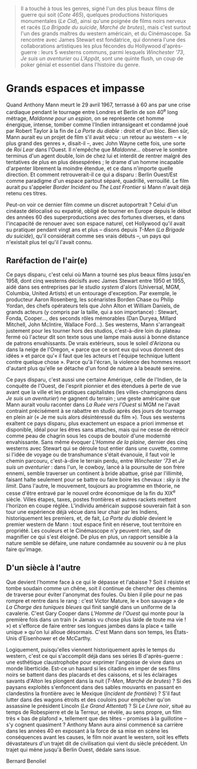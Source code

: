 > Il a touché à tous les genres, signé l'un des plus beaux films de guerre qui soit (_Cote 465_), quelques productions historiques monumentales (_Le Cid_), ainsi qu'une poignée de films noirs nerveux et racés (_La Brigade du suicide_, _Marché de brutes_), mais c'est surtout l'un des grands maîtres du western américain, et du Cinémascope. Sa rencontre avec James Stewart est fondatrice, qui donnera l'une des collaborations artistiques les plus fécondes du Hollywood d'après-guerre : leurs 5 westerns communs, parmi lesquels _Winchester '73_, _Je suis un aventurier_ ou _L'Appât_, sont une quinte flush, un coup de poker génial et essentiel dans l'histoire du genre.

# Grands espaces et impasse

Quand Anthony Mann meurt le 29 avril 1967, terrassé à 60 ans par une crise cardiaque pendant le tournage entre Londres et Berlin de son 40<sup>e</sup> long métrage, _Maldonne pour un espion_, on se représente cet homme énergique, intense, tomber comme l'Indien intransigeant et condamné joué par Robert Taylor à la fin de _La Porte du diable_ : droit et d'un bloc. Bien sûr, Mann aurait eu un projet de film s'il avait vécu : un retour au western – « le plus grand des genres », disait-il –, avec John Wayne cette fois, une sorte de _Roi Lear_ dans l'Ouest. Il n'empêche que _Maldonne..._ observe le sombre terminus d'un agent double, loin de chez lui et interdit de rentrer malgré des tentatives de plus en plus désespérées ; le drame d'un homme incapable d'arpenter librement la moindre étendue, et ce dans n'importe quelle direction. Et comment retrouverait-il ce qui a disparu : Berlin Ouest/Est comme paradigme d'un espace partout séparé, quadrillé, verrouillé. Le film aurait pu s'appeler _Border Incident_ ou _The Last Frontier_ si Mann n'avait déjà retenu ces titres.

Peut-on voir ce dernier film comme un discret autoportrait ? Celui d'un cinéaste délocalisé ou expatrié, obligé de tourner en Europe depuis le début des années 60 des superproductions avec des fortunes diverses, et dans l'incapacité de renouer avec son espace naturel, cet Hollywood qu'il avait su pratiquer pendant vingt ans et plus – disons depuis _T-Men_ (_La Brigade du suicide_), qu'il considérait comme ses vrais débuts –, un pays qui n'existait plus tel qu'il l'avait connu.

## Raréfaction de l'air(e)

Ce pays disparu, c'est celui où Mann a tourné ses plus beaux films jusqu'en 1958, dont cinq westerns décisifs avec James Stewart entre 1950 et 1955, aidé dans ses entreprises par le _studio system_ d'alors (Universal, MGM, Columbia, United Artists) et un entourage d'exception. Par exemple, le producteur Aaron Rosenberg, les scénaristes Borden Chase ou Philip Yordan, des chefs opérateurs tels que John Alton et William Daniels, de grands acteurs (y compris par la taille, qui a son importance) : Stewart, Fonda, Cooper..., des seconds rôles mémorables (Dan Duryea, Millard Mitchell, John McIntire, Wallace Ford...). Ses westerns, Mann s'arrangeait justement pour les tourner hors des studios, c'est-à-dire loin du plateau fermé où l'acteur dit son texte sous une lampe mais aussi à bonne distance de patrons envahissants. De vrais extérieurs, sous le soleil d'Arizona ou dans la neige de l'Oregon, « parce que ce sont eux qui vous donnent des idées » et parce qu'« il faut que les acteurs et l'équipe technique luttent contre quelque chose ». Parce qu'à l'écran, la violence des hommes ressort d'autant plus qu'elle se détache d'un fond de nature à la beauté sereine.

Ce pays disparu, c'est aussi une certaine Amérique, celle de l'Indien, de la conquête de l'Ouest, de l'esprit pionnier et des étendues à perte de vue avant que la ville et les pratiques capitalistes (les villes-champignons dans _Je suis un aventurier_) ne gagnent du terrain ; une geste américaine que Mann aurait voulu raconter dans _La Ruée vers l'Ouest_ si MGM ne l'avait contraint précisément à se rabattre en studio après des jours de tournage en plein air (« Je me suis alors désintéressé du film »). Tous ses westerns exaltent ce pays disparu, plus exactement un espace a priori immense et disponible, idéal pour les êtres sans attaches, mais qui ne cesse de rétrécir comme peau de chagrin sous les coups de boutoir d'une modernité envahissante. Sans même évoquer _L'Homme de la plaine_, dernier des cinq westerns avec Stewart qui se déroule tout entier dans une cuvette, comme si l'idée de voyage ou de transhumance s'était évanouie, il faut voir le chemin parcouru, c'est-à-dire le terrain perdu, entre _Winchester '73_ et _Je suis un aventurier_ : dans l'un, le cowboy, lancé à la poursuite de son frère ennemi, semble traverser un continent à bride abattue, grisé par l'illimité, faisant halte seulement pour se battre ou faire boire les chevaux : _sky is the limit_. Dans l'autre, le mouvement, toujours au programme en théorie, ne cesse d'être entravé par le nouvel ordre économique de la fin du XIX<sup>e</sup> siècle. Villes étapes, taxes, postes frontières et autres rackets mettent l'horizon en coupe réglée. L'individu américain supposé souverain fait à son tour une expérience déjà vécue dans leur chair par les Indiens, historiquement les premiers, et, de fait, _La Porte du diable_ devient le premier western de Mann : tout espace finit en réserve, tout territoire en propriété. Les couleurs et le Cinémascope n'y peuvent rien, sauf de magnifier ce qui s'est éloigné. De plus en plus, un rapport sensible à la nature semble se défaire, une nature condamnée au souvenir ou à ne plus faire qu'image.

## D'un siècle à l'autre

Que devient l'homme face à ce qui le dépasse et l'abaisse ? Soit il résiste et tombe soudain comme un chêne, soit il continue de chercher des chemins de traverse pour éviter l'anonymat des foules. Ou bien il plie pour ne pas rompre et rentre dans le rang : c'est Victor Mature, le « bon sauvage » de _La Charge des tuniques bleues_ qui finit sanglé dans un uniforme de la cavalerie. C'est Gary Cooper dans _L'Homme de l'Ouest_ qui monte pour la première fois dans un train (« Jamais vu chose plus laide de toute ma vie ! ») et s'efforce de faire entrer ses longues jambes dans la place « taille unique » qu'on lui alloue désormais. C'est Mann dans son temps, les États-Unis d'Eisenhower et de McCarthy.

Logiquement, puisqu'elles viennent historiquement après le temps du western, c'est ce qui s'accomplit déjà dans ses séries B d'après-guerre : une esthétique claustrophobe pour exprimer l'angoisse de vivre dans un monde liberticide. Est-ce un hasard si les citadins en imper de ses films noirs se battent dans des placards et des caissons, et si les éclairages savants d'Alton les plongent dans la nuit (_T-Men_, _Marché de brutes_) ? Si des paysans exploités s'enfoncent dans des sables mouvants en passant en clandestins la frontière avec le Mexique (_Incident de frontière_) ? S'il faut lutter dans des wagons étroits et des couloirs pour empêcher qu'on assassine le président Lincoln (_Le Grand Attentat_) ? Si _Le Livre noir_, situé au temps de Robespierre et de la Terreur, se révèle, au sens propre, un film très « bas de plafond », tellement que des têtes – promises à la guillotine – s'y cognent quasiment ? Anthony Mann aura ainsi commencé sa carrière dans les années 40 en exposant à la force de sa mise en scène les conséquences avant les causes, le film noir avant le western, soit les effets dévastateurs d'un trajet dit de civilisation qui vient du siècle précédent. Un trajet qui mène jusqu'à Berlin Ouest, dédale sans issue.

<div class="author">Bernard Benoliel</div>
